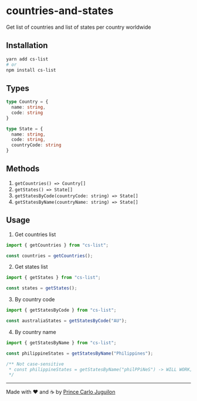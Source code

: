 # countries-and-states

Get list of countries and list of states per country worldwide

## Installation

```bash
yarn add cs-list
# or
npm install cs-list
```

## Types

```ts
type Country = {
  name: string,
  code: string
}

type State = {
  name: string,
  code: string,
  countryCode: string
}
```

## Methods

1. `getCountries() => Country[]`
2. `getStates() => State[]`
3. `getStatesByCode(countryCode: string) => State[]`
4. `getStatesByName(countryName: string) => State[]`

## Usage

1. Get countries list

```ts
import { getCountries } from "cs-list";

const countries = getCountries();
```

2. Get states list

```ts
import { getStates } from "cs-list";

const states = getStates();
```

3. By country code

```ts
import { getStatesByCode } from "cs-list";

const australiaStates = getStatesByCode("AU");
```

4. By country name

```ts
import { getStatesByName } from "cs-list";

const philippineStates = getStatesByName("Philippines");

/** Not case-sensitive
 * const philippineStates = getStatesByName("philPPiNeS") -> WILL WORK;
 */
```

---

Made with ❤️  and ☕ by [Prince Carlo Juguilon](https://princecaarlo.tech/)

